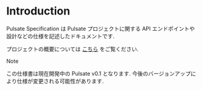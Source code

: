 # Introduction

<!-- toc -->

Pulsate Specification は Pulsate プロジェクトに関する API
エンドポイントや設計などの仕様を記述したドキュメントです.

プロジェクトの概要については [こちら](./project.md) をご覧ください.

> [!NOTE]
>
> この仕様書は現在開発中の Pulsate v0.1 となります.
> 今後のバージョンアップにより仕様が変更される可能性があります.
